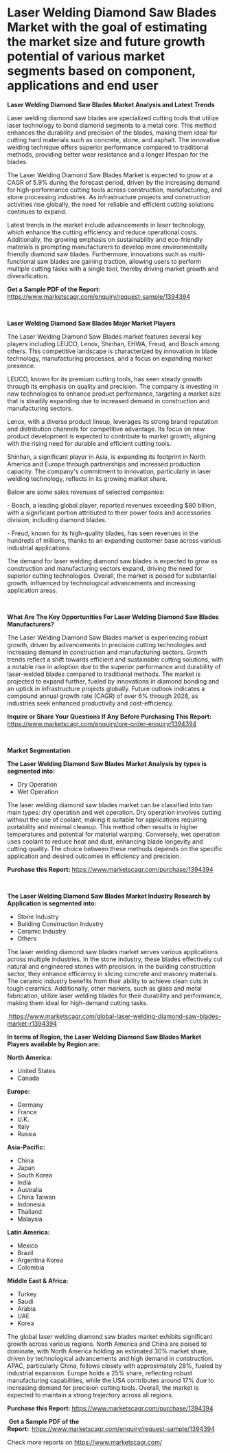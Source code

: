 <p><h1>Laser Welding Diamond Saw Blades Market with the goal of estimating the market size and future growth potential of various market segments based on component, applications and end user</h1></p><p><strong>Laser Welding Diamond Saw Blades Market Analysis and Latest Trends</strong></p>
<p><p>Laser welding diamond saw blades are specialized cutting tools that utilize laser technology to bond diamond segments to a metal core. This method enhances the durability and precision of the blades, making them ideal for cutting hard materials such as concrete, stone, and asphalt. The innovative welding technique offers superior performance compared to traditional methods, providing better wear resistance and a longer lifespan for the blades.</p><p>The Laser Welding Diamond Saw Blades Market is expected to grow at a CAGR of 5.9% during the forecast period, driven by the increasing demand for high-performance cutting tools across construction, manufacturing, and stone processing industries. As infrastructure projects and construction activities rise globally, the need for reliable and efficient cutting solutions continues to expand. </p><p>Latest trends in the market include advancements in laser technology, which enhance the cutting efficiency and reduce operational costs. Additionally, the growing emphasis on sustainability and eco-friendly materials is prompting manufacturers to develop more environmentally friendly diamond saw blades. Furthermore, innovations such as multi-functional saw blades are gaining traction, allowing users to perform multiple cutting tasks with a single tool, thereby driving market growth and diversification.</p></p>
<p><strong>Get a Sample PDF of the Report:&nbsp;</strong> <a href="https://www.marketscagr.com/enquiry/request-sample/1394394?utm_campaign=3440&utm_medium=2&utm_source=Github&utm_content=ia&utm_term=22032025&utm_id=laser-welding-diamond-saw-blades">https://www.marketscagr.com/enquiry/request-sample/1394394</a></p>
<p>&nbsp;</p>
<p><strong>Laser Welding Diamond Saw Blades Major Market Players</strong></p>
<p><p>The Laser Welding Diamond Saw Blades market features several key players including LEUCO, Lenox, Shinhan, EHWA, Freud, and Bosch among others. This competitive landscape is characterized by innovation in blade technology, manufacturing processes, and a focus on expanding market presence.</p><p>LEUCO, known for its premium cutting tools, has seen steady growth through its emphasis on quality and precision. The company is investing in new technologies to enhance product performance, targeting a market size that is steadily expanding due to increased demand in construction and manufacturing sectors.</p><p>Lenox, with a diverse product lineup, leverages its strong brand reputation and distribution channels for competitive advantage. Its focus on new product development is expected to contribute to market growth, aligning with the rising need for durable and efficient cutting tools.</p><p>Shinhan, a significant player in Asia, is expanding its footprint in North America and Europe through partnerships and increased production capacity. The company's commitment to innovation, particularly in laser welding technology, reflects in its growing market share.</p><p>Below are some sales revenues of selected companies:</p><p>- Bosch, a leading global player, reported revenues exceeding $80 billion, with a significant portion attributed to their power tools and accessories division, including diamond blades.</p><p>- Freud, known for its high-quality blades, has seen revenues in the hundreds of millions, thanks to an expanding customer base across various industrial applications.</p><p>The demand for laser welding diamond saw blades is expected to grow as construction and manufacturing sectors expand, driving the need for superior cutting technologies. Overall, the market is poised for substantial growth, influenced by technological advancements and increasing application areas.</p></p>
<p>&nbsp;</p>
<p><strong>What Are The Key Opportunities For Laser Welding Diamond Saw Blades Manufacturers?</strong></p>
<p><p>The Laser Welding Diamond Saw Blades market is experiencing robust growth, driven by advancements in precision cutting technologies and increasing demand in construction and manufacturing sectors. Growth trends reflect a shift towards efficient and sustainable cutting solutions, with a notable rise in adoption due to the superior performance and durability of laser-welded blades compared to traditional methods. The market is projected to expand further, fueled by innovations in diamond bonding and an uptick in infrastructure projects globally. Future outlook indicates a compound annual growth rate (CAGR) of over 6% through 2028, as industries seek enhanced productivity and cost-efficiency.</p></p>
<p><strong>Inquire or Share Your Questions If Any Before Purchasing This Report:</strong> <a href="https://www.marketscagr.com/enquiry/pre-order-enquiry/1394394?utm_campaign=3440&utm_medium=2&utm_source=Github&utm_content=ia&utm_term=22032025&utm_id=laser-welding-diamond-saw-blades">https://www.marketscagr.com/enquiry/pre-order-enquiry/1394394</a></p>
<p>&nbsp;</p>
<p><strong>Market Segmentation</strong></p>
<p><strong>The Laser Welding Diamond Saw Blades Market Analysis by types is segmented into:</strong></p>
<p><ul><li>Dry Operation</li><li>Wet Operation</li></ul></p>
<p><p>The laser welding diamond saw blades market can be classified into two main types: dry operation and wet operation. Dry operation involves cutting without the use of coolant, making it suitable for applications requiring portability and minimal cleanup. This method often results in higher temperatures and potential for material warping. Conversely, wet operation uses coolant to reduce heat and dust, enhancing blade longevity and cutting quality. The choice between these methods depends on the specific application and desired outcomes in efficiency and precision.</p></p>
<p><strong>Purchase this Report:&nbsp;</strong><a href="https://www.marketscagr.com/purchase/1394394?utm_campaign=3440&utm_medium=2&utm_source=Github&utm_content=ia&utm_term=22032025&utm_id=laser-welding-diamond-saw-blades">https://www.marketscagr.com/purchase/1394394</a></p>
<p>&nbsp;</p>
<p><strong>The Laser Welding Diamond Saw Blades Market Industry Research by Application is segmented into:</strong></p>
<p><ul><li>Stone Industry</li><li>Building Construction Industry</li><li>Ceramic Industry</li><li>Others</li></ul></p>
<p><p>The laser welding diamond saw blades market serves various applications across multiple industries. In the stone industry, these blades effectively cut natural and engineered stones with precision. In the building construction sector, they enhance efficiency in slicing concrete and masonry materials. The ceramic industry benefits from their ability to achieve clean cuts in tough ceramics. Additionally, other markets, such as glass and metal fabrication, utilize laser welding blades for their durability and performance, making them ideal for high-demand cutting tasks.</p></p>
<p><a href="https://www.marketscagr.com/global-laser-welding-diamond-saw-blades-market-r1394394?utm_campaign=3440&utm_medium=2&utm_source=Github&utm_content=ia&utm_term=22032025&utm_id=laser-welding-diamond-saw-blades">&nbsp;https://www.marketscagr.com/global-laser-welding-diamond-saw-blades-market-r1394394</a></p>
<p><strong>In terms of Region, the Laser Welding Diamond Saw Blades Market Players available by Region are:</strong></p>
<p>
    <p> <strong> North America: </strong>
        <ul>
            <li>United States</li>
            <li>Canada</li>
        </ul>
        </p> 
    <p> <strong> Europe: </strong>
        <ul>
            <li>Germany</li>
            <li>France</li>
            <li>U.K.</li>
            <li>Italy</li>
            <li>Russia</li>
        </ul>
        </p> 
    <p> <strong> Asia-Pacific: </strong>
        <ul>
            <li>China</li>
            <li>Japan</li>
            <li>South Korea</li>
            <li>India</li>
            <li>Australia</li>
            <li>China Taiwan</li>
            <li>Indonesia</li>
            <li>Thailand</li>
            <li>Malaysia</li>
        </ul>
        </p> 
    <p> <strong> Latin America: </strong>
        <ul>
            <li>Mexico</li>
            <li>Brazil</li>
            <li>Argentina Korea</li>
            <li>Colombia</li>
        </ul>
        </p> 
    <p> <strong> Middle East & Africa: </strong>
        <ul>
            <li>Turkey</li>
            <li>Saudi</li>
            <li>Arabia</li>
            <li>UAE</li>
            <li>Korea</li>
        </ul>
    </p>
    </p>
<p><p>The global laser welding diamond saw blades market exhibits significant growth across various regions. North America and China are poised to dominate, with North America holding an estimated 30% market share, driven by technological advancements and high demand in construction. APAC, particularly China, follows closely with approximately 28%, fueled by industrial expansion. Europe holds a 25% share, reflecting robust manufacturing capabilities, while the USA contributes around 17% due to increasing demand for precision cutting tools. Overall, the market is expected to maintain a strong trajectory across all regions.</p></p>
<p><strong>Purchase this Report: </strong><a href="https://www.marketscagr.com/purchase/1394394?utm_campaign=3440&utm_medium=2&utm_source=Github&utm_content=ia&utm_term=22032025&utm_id=laser-welding-diamond-saw-blades">https://www.marketscagr.com/purchase/1394394</a></p>
<p>&nbsp;<strong>Get a Sample PDF of the Report:&nbsp;&nbsp;</strong><a href="https://www.marketscagr.com/enquiry/request-sample/1394394?utm_campaign=3440&utm_medium=2&utm_source=Github&utm_content=ia&utm_term=22032025&utm_id=laser-welding-diamond-saw-blades">https://www.marketscagr.com/enquiry/request-sample/1394394</a></p>
<p><strong></strong></p>
<p>Check more reports on <a href="https://www.marketscagr.com/?utm_campaign=3440&utm_medium=2&utm_source=Github&utm_content=ia&utm_term=22032025&utm_id=laser-welding-diamond-saw-blades">https://www.marketscagr.com/</a></p>